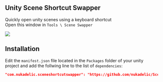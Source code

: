 ## Unity Scene Shortcut Swapper
Quickly open unity scenes using a keyboard shortcut  
Open this window in `Tools \ Scene Swapper`

![](https://i.imgur.com/4qDcRFQ.png)

## Installation 

Edit the `manifest.json` file located in the `Packages` folder of your unity project and
add the follwing line to the list of `dependencies`:
```json
"com.nukadelic.sceneshortcutswapper": "https://github.com/nukadelic/SceneShortcutSwapper.git"
```
